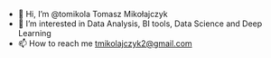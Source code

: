 - 👋 Hi, I’m @tomikola Tomasz Mikołajczyk
- 👀 I’m interested in Data Analysis, BI tools, Data Science and Deep Learning
- 📫 How to reach me tmikolajczyk2@gmail.com

<!---
tomikola/tomikola is a ✨ special ✨ repository because its `README.md` (this file) appears on your GitHub profile.
You can click the Preview link to take a look at your changes.
--->
